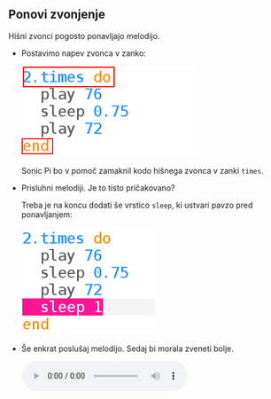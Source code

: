 ## Ponovi zvonjenje

Hišni zvonci pogosto ponavljajo melodijo.

+ Postavimo napev zvonca v zanko:
    
    ![posnetek zaslona](images/tune-times.png)
    
    Sonic Pi bo v pomoč zamaknil kodo hišnega zvonca v zanki `times`.

+ Prisluhni melodiji. Je to tisto pričakovano?
    
    Treba je na koncu dodati še vrstico `sleep`, ki ustvari pavzo pred ponavljanjem:
    
    ![posnetek zaslona](images/tune-sleep2.png)

+ Še enkrat poslušaj melodijo. Sedaj bi morala zveneti bolje.
    
    <div id="audio-preview" class="pdf-hidden">
    <audio controls preload> 
        <source src="resources/doorbell-2.mp3" type="audio/mpeg"> 
        Your browser does not support the <code>audio</code> element. 
    </audio>
    </div>